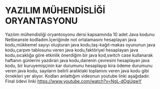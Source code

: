 # YAZILIM MÜHENDİSLİĞİ ORYANTASYONU
Yazılım mühendisliği oryantosyonu dersi kapsamında 10 adet Java kodunu Netbeanste kodladım.İçeriğinde not ortalamasını hesaplayan java kodu,mükkemel sayıyı oluşturan java kodu,taş-kağıt-makas oyununun java kodu,çarpım tablosunu veren java kodu,faktöriyel hesaplayan java kodu,sıcaklığa göre etkinlik önerdiğim bir java kod,switch case kullanarak haftanın günlerini yazdıran java kodu,dairenin çevresini hesaplayan java kodu, bir kuruyemişçinin kar durumunu hesaplayıp kira ödeme durumunu veren java kodu, sayıların belirli aralıktaki toplamını veren java kodu gibi örnekleri yer alıyor. Kodları anlattığım videonun youtube linki aşağıdadır.
Final ödevi linki
https://www.youtube.com/watch?v=NgL-dOgUqwY
